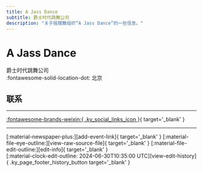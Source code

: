 ```yaml
---
title: A Jass Dance
subtitle: 爵士时代跳舞公司
description: "关于摇摆舞组织“A Jass Dance”的一些信息。"
---
```


# A Jass Dance

爵士时代跳舞公司  
:fontawesome-solid-location-dot: 北京  


## 联系


---

 [:fontawesome-brands-weixin:{ .ky_social_links_icon }](# "AJassDance"){ target='_blank' }

---

<div class="ky_page_footer" markdown>
<div class="ky_page_footer_trailing" markdown="span">
[:material-newspaper-plus:][add-event-link]{ target='_blank' }
[:material-file-eye-outline:][view-raw-source-file]{ target='_blank' }
[:material-file-edit-outline:][edit-info]{ target='_blank' }
</div>
<div class="ky_page_footer_leading" markdown="span">
[:material-clock-edit-outline: 2024-06-30T10:35:00 UTC][view-edit-history]{ .ky_page_footer_history_button target='_blank' }
</div>
</div>

[add-event-link]: https://github.com/swingdance/events/issues/new?assignees=&labels=add+event&projects=&template=02-add_entity.yml&title=%5Bzh_CN%5D%20Add%20Event%3A%20%3CName%3E&region=zh_CN&province=Beijing&city=Beijing&org_id=a-jass-dance "添加活动"
[view-raw-source-file]: https://github.com/swingdance/orgs/blob/main/zh_CN/a-jass-dance.json "查看原始源文件"
[edit-info]: https://github.com/swingdance/orgs/issues/new?assignees=&labels=update+org&projects=&template=03-update_entity.yml&title=%5Bzh_CN%5D%20Update%20Org%3A%20A%20Jass%20Dance&region=zh_CN&id=a-jass-dance&name=A%20Jass%20Dance "编辑信息"

[view-edit-history]: https://github.com/swingdance/orgs/commits/main/zh_CN/a-jass-dance.json "查看编辑历史"
